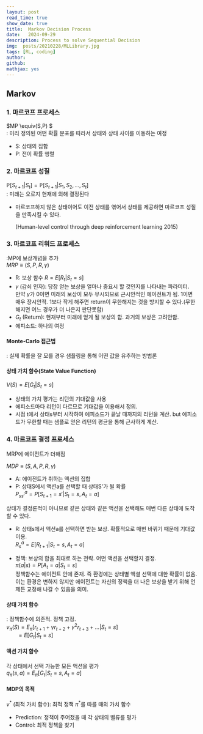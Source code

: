 ```yaml
---
layout: post
read_time: true
show_date: true
title:  Markov Decision Process
date:   2024-09-29
description: Process to solve Sequential Decision
img:  posts/20210228/MLLibrary.jpg 
tags: [RL, coding]
author: 
github:  
mathjax: yes
---
```

## Markov

### 1. 마르코프 프로세스
$MP \equiv(S,P) $  
: 미리 정의된 어떤 확률 분포를 따라서 상태와 상태 사이를 이동하는 여정  

- S: 상태의 집합
- P: 전이 확률 행렬

### 2. 마르코프 성질
$\mathbb{P}[S_{t+1}|S_t] = \mathbb{P}[S_{t+1}|S_1,S_2,...,S_t]$  
: 미래는 오로지 현재에 의해 결정된다  
  


- 마르코프하지 않은 상태이어도 이전 상태를 엮어서 상태를 제공하면 마르코프 성질을 만족시킬 수 있다.

    (Human-level control through deep reinforcement learning 2015)

### 3. 마르코프 리워드 프로세스

:MP에 보상개념을 추가  
$MRP \equiv(S,P,R,\gamma)$

- R: 보상 함수  $R = E[R_t|S_t = s]$
- $\gamma$ (감쇠 인자): 당장 얻는 보상을 얼마나 중요시 할 것인지를 나타내는 파라미터.  
만약 $\gamma$가 0이면 미래의 보상이 모두 무시되므로 근시안적인 에이전트가 됨. 1이면 매우 장시안적. 1보다 작게 해주면  return이 무한해지는 것을 방지할 수 있다.(무한해지면 어느 경우가 더 나은지 판단못함)
- $G_t$ (Return): 현재부터 미래에 얻게 될 보상의 합. 과거의 보상은 고려안함.
- 에피소드: 하나의 여정

#### Monte-Carlo 접근법
: 실제 확률을 잘 모를 경우 샘플링을 통해 어떤 값을 유추하는 방법론

#### 상태 가치 함수(State Value Function)
$V(S) = E[G_t|S_t=s]$
- 상태의 가치 평가는 리턴의 기대값을 사용
- 에피소드마다 리턴이 다르므로 기대값을 이용해서 정의.
- 시점 t에서 상태s부터 시작하여 에피소드가 끝날 때까지의 리턴을 계산. but 에피소드가 무한할 때는 샘플로 얻은 리턴의 평균을 통해 근사하게 계산.

### 4. 마르코프 결정 프로세스

MRP에 에이전트가 더해짐  

$MDP \equiv(S,A,P,R,\gamma)$  
- A: 에이전트가 취하는 액션의 집합
- P: 상태S에서 액션a를 선택할 때 상태S'가 될 확률  
    $P_{ss'}^a = P[S_{t+1} = s'|S_t=s, A_t = a]$

상태가 결정론적이 아니므로 같은 상태와 같은 액션을 선택해도 매번 다른 상태에 도착할 수 있다.
- R: 상태s에서 액션a를 선택하면 받는 보상. 확률적으로 매번 바뀌기 때문에 기대값 이용.  
    $R_{s}^a = E[R_{t+1}|S_t=s, A_t = a]$

 - 정책: 보상의 합을 최대로 하는 전략. 어떤 액션을 선택할지 결정.  
 $\pi(a|s)=P[A_t=a|S_t=s]$  
 정책함수는 에이전트 안에 존재. 즉 환경에는 상태별 액셜 선택에 대한 확률이 없음. 이는 환경은 변하지 않지만 에이전트는 자신의 정책을 더 나은 보상을 받기 위해 언제든 교정해 나갈 수 있음을 의미.

#### 상태 가치 함수
: 정책함수에 의존적. 정책 고정.  
$v_\pi(S)=E_\pi[r_{t+1} + \gamma r_{t+2} + \gamma^2r_{t+3}+ ...|S_t=s]$  
&nbsp;&nbsp;&nbsp;&nbsp;&nbsp;&nbsp;&nbsp;$=E[G_t|S_t=s]$

#### 액션 가치 함수
각 상태에서 선택 가능한 모든 액션을 평가  
$q_\pi(s,a)=E_\pi[G_t|S_t=s, A_t=a]$
 
#### MDP의 목적  
$v^*$ (최적 가치 함수): 최적 정책 $\pi^*$를 따를 때의 가치 함수 

- Prediction: 정책이 주어졌을 때 각 상태의 밸류를 평가
- Control: 최적 정책을 찾기

